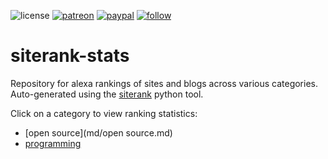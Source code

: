 ![license](https://img.shields.io/github/license/prahladyeri/siterank-stats.svg)
[![patreon](https://img.shields.io/badge/Patreon-brown.svg?logo=patreon)](https://www.patreon.com/prahladyeri)
[![paypal](https://img.shields.io/badge/PayPal-blue.svg?logo=paypal)](https://www.paypal.com/cgi-bin/webscr?cmd=_s-xclick&hosted_button_id=JM8FUXNFUK6EU)
[![follow](https://img.shields.io/twitter/follow/prahladyeri.svg?style=social)](https://twitter.com/prahladyeri)

# siterank-stats
Repository for alexa rankings of sites and blogs across various categories.
Auto-generated using the [siterank](https://github.com/prahladyeri/siterank) python tool.
    
Click on a category to view ranking statistics:
    
- [open source](md/open source.md)
- [programming](md/programming.md)
